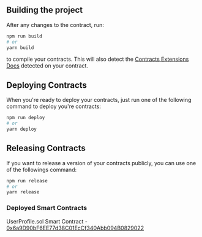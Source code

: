## Building the project

After any changes to the contract, run:

```bash
npm run build
# or
yarn build
```

to compile your contracts. This will also detect the [Contracts Extensions Docs](https://portal.thirdweb.com/contractkit) detected on your contract.

## Deploying Contracts

When you're ready to deploy your contracts, just run one of the following command to deploy you're contracts:

```bash
npm run deploy
# or
yarn deploy
```

## Releasing Contracts

If you want to release a version of your contracts publicly, you can use one of the followings command:

```bash
npm run release
# or
yarn release
```

### Deployed Smart Contracts

UserProfile.sol Smart Contract - [0x6a9D90bF6EE77d38C01EcCf340Abb094B0829022](https://mumbai.polygonscan.com/tx/0x57ea53d866314eedd59341ead0476d3f765b60070d8044734496522255eff346)
